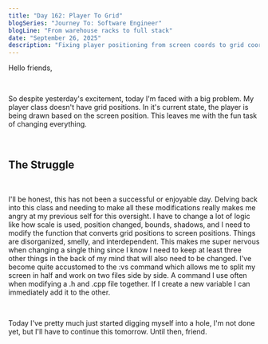 ```yaml
---
title: "Day 162: Player To Grid"
blogSeries: "Journey To: Software Engineer"
blogLine: "From warehouse racks to full stack"
date: "September 26, 2025"
description: "Fixing player positioning from screen coords to grid coords."
---
```


Hello friends,

<br>

So despite yesterday's excitement, today I'm faced with a big problem. My player class doesn't have grid positions. In it's current state, the player is being drawn based on the screen position. This leaves me with the fun task of changing everything.

<br>

## The Struggle

<br>

I'll be honest, this has not been a successful or enjoyable day. Delving back into this class and needing to make all these modifications really makes me angry at my previous self for this oversight. I have to change a lot of logic like how scale is used, position changed, bounds, shadows, and I need to modify the function that converts grid positions to screen positions. Things are disorganized, smelly, and interdependent. This makes me super nervous when changing a single thing since I know I need to keep at least three other things in the back of my mind that will also need to be changed. I've become quite accustomed to the :vs command which allows me to split my screen in half and work on two files side by side. A command I use often when modifying a .h and .cpp file together. If I create a new variable I can immediately add it to the other.

<br>

Today I've pretty much just started digging myself into a hole, I'm not done yet, but I'll have to continue this tomorrow. Until then, friend.
